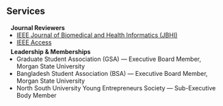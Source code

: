 ## Services

<h4 style="margin:0 10px 0;">Journal Reviewers</h4>

<ul style="margin:0 0 5px;">
  <li><a href="https://ieeejbhi.embs.org/" target="_blank"><autocolor>IEEE Journal of Biomedical and Health Informatics (JBHI)</autocolor></a></li>
  <li><a href="https://ieeeaccess.ieee.org/" target="_blank"><autocolor>IEEE Access</autocolor></a></li>
</ul>

<h4 style="margin:0 10px 0;">Leadership & Memberships</h4>

<ul style="margin:0 0 20px;">
  <li><autocolor>Graduate Student Association (GSA) — Executive Board Member, Morgan State University</autocolor></li>
  <li><autocolor>Bangladesh Student Association (BSA) — Executive Board Member, Morgan State University</autocolor></li>
  <li><autocolor>North South University Young Entrepreneurs Society — Sub-Executive Body Member</autocolor></li>
</ul>
